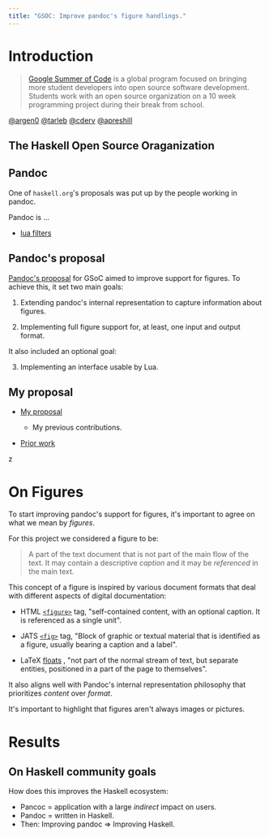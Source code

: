 ```yaml
---
title: "GSOC: Improve pandoc's figure handlings."
---
```


# Introduction

<!-- Narrative style
	- Like a guide for others to use. Withuot becoming a tutorial.
-->

<!-- What's GSOC. -->

> [Google Summer of Code](https://summerofcode.withgoogle.com/) is  a global
> program focused on bringing more student developers into open source software
> development. Students work with an open source organization on a 10 week
> programming project during their break from school.


<!-- Who we are. -->

[@argen0](https://github.com/argent0)
[@tarleb](https://github.com/tarleb)
[@cderv](https://github.com/cderv)
[@apreshill](https://github.com/apreshill)

<!-- Summer of Haskell

Anything that improves the Haskell ecosystem is valid.

Projects should benefit as many people as possible
-->
## The Haskell Open Source Oraganization



<!-- The pandoc proposal, a summary -->

<!-- About pandoc -->
## Pandoc

One of `haskell.org`'s proposals was put up by the people working in pandoc.

Pandoc is ...
* [lua filters](https://pandoc.org/lua-filters.html)

## Pandoc's proposal

[Pandoc's proposal](https://summer.haskell.org/ideas.html#pandoc-figures)
for GSoC aimed to improve support for figures. To achieve
this, it set two main goals:

1. Extending pandoc's internal representation to capture information about
   figures.

2. Implementing full figure support for, at least, one input and output format.

It also included an optional goal:

3. Implementing an interface usable by Lua.


## My proposal

* [My proposal](https://github.com/argent0/gsoc-2021-proposal)
	- My previous contributions.

* [Prior work](https://github.com/jgm/pandoc-types/pull/83)

z
# On Figures

To start improving pandoc's support for figures, it's important to agree on what
we mean by *figures*.

For this project we considered a figure to be:

> A part of the text document that is not part of the main flow of the text. It
> may contain a descriptive *caption* and it may be *referenced* in the main
> text.

This concept of a figure is inspired by various document formats that deal with
different aspects of digital documentation:

* HTML
  [`<figure>`](https://developer.mozilla.org/en-US/docs/Web/HTML/Element/figure)
  tag, "self-contained content, with an optional caption. It is referenced as a
  single unit".

* JATS
  [`<fig>`](https://jats.nlm.nih.gov/archiving/tag-library/1.1/element/fig.html)
  tag, "Block of graphic or textual material that is identified as a figure,
  usually bearing a caption and a label".

* LaTeX
  [floats](https://en.wikibooks.org/wiki/LaTeX/Floats,_Figures_and_Captions)
  , "not part of the normal stream of text, but separate entities, positioned in
  a part of the page to themselves".

It also aligns well with Pandoc's internal representation philosophy that
prioritizes *content* over *format*.

It's important to highlight that figures aren't always images or pictures.


# Results
<!-- How we address the multiple goals of the multiple involved organizations -->

## On Haskell community goals

How does this improves the Haskell ecosystem:

* Pancoc = application with a large *indirect* impact on users.
* Pandoc = written in Haskell.
* Then: Improving pandoc => Improving Haskell.


<!--
-- vim: spell
-->

<script>
//setTimeout(function(){
//	window.location.reload(1);
//	}, 1000);
</script>
